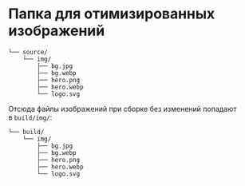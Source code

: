 # Папка для отимизированных изображений

```shell
└── source/
    └── img/
        ├── bg.jpg
        ├── bg.webp
        ├── hero.png
        ├── hero.webp
        └── logo.svg
```

Отсюда файлы изображений при сборке без изменений попадают в `build/img/`:

```shell
└── build/
    └── img/
        ├── bg.jpg
        ├── bg.webp
        ├── hero.png
        ├── hero.webp
        └── logo.svg
```
